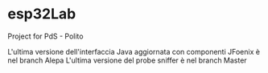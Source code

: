 # esp32Lab

Project for PdS - Polito

L'ultima versione dell'interfaccia Java aggiornata con componenti JFoenix è nel branch Alepa
L'ultima versione del probe sniffer è nel branch Master

